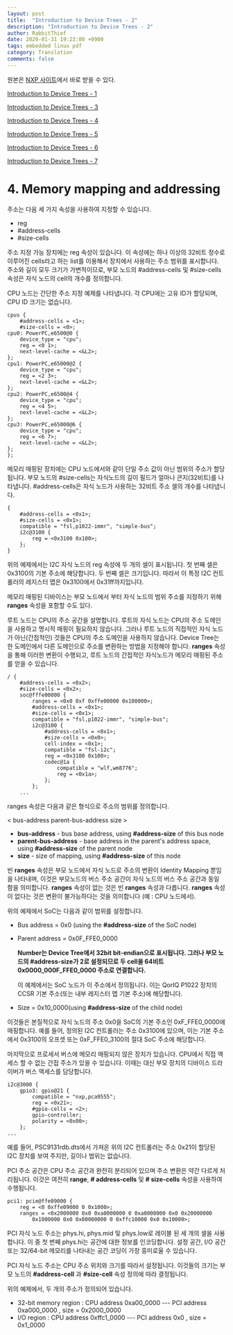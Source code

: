 ```yaml
---
layout: post
title:  "Introduction to Device Trees - 2"
description: "Introduction to Device Trees - 2"
author: RabbitThief
date: 2020-01-31 19:23:00 +0900
tags: embedded linux pdf 
category: Translation
comments: false
---
```



원본은 [NXP 사이트](https://www.nxp.com/docs/en/application-note/AN5125.pdf)에서 바로 받을 수 있다.


[Introduction to Device Trees - 1](https://rabbitthief37.github.io/2020/01/30/trans-el-introduction-to-device-trees-01.html)

[Introduction to Device Trees - 3](https://rabbitthief37.github.io/2020/02/03/trans-el-introduction-to-device-trees-03.html)

[Introduction to Device Trees - 4](https://rabbitthief37.github.io/2020/02/04/trans-el-introduction-to-device-trees-04.html)

[Introduction to Device Trees - 5](https://rabbitthief37.github.io/2020/02/06/trans-el-introduction-to-device-trees-05.html)

[Introduction to Device Trees - 6](https://rabbitthief37.github.io/2020/02/07/trans-el-introduction-to-device-trees-06.html)

[Introduction to Device Trees - 7](https://rabbitthief37.github.io/2020/02/13/trans-el-introduction-to-device-trees-07.html)




# 4. Memory mapping and addressing

주소는 다음 세 가지 속성을 사용하여 지정할 수 있습니다.

- reg
- #address-cells
- #size-cells

주소 지정 가능 장치에는 reg 속성이 있습니다.   이 속성에는 하나 이상의 32비트 정수로 이루어진 cells라고 하는 list를 이용해서 장치에서 사용하는 주소 범위를 표시합니다.  주소와 길이 모두 크기가 가변적이므로, 부모 노드의 #address-cells 및 #size-cells 속성은 자식 노드의 cell의 개수를 정의합니다.

CPU 노드는 간단한 주소 지정 예제를 나타냅니다.  각 CPU에는 고유 ID가 할당되며, CPU ID 크기는 없습니다.

```shell
cpus {
	#address-cells = <1>;
	#size-cells = <0>;	
cpu0: PowerPC,e6500@0 {
	device_type = "cpu";
	reg = <0 1>;
	next-level-cache = <&L2>;
};
cpu1: PowerPC,e65000@2 {
	device_type = "cpu";
	reg = <2 3>;
	next-level-cache = <&L2>;
};
cpu2: PowerPC,e6500@4 {
	device_type = "cpu";
	reg = <4 5>;
	next-level-cache = <&L2>;
};
cpu3: PowerPC,e65000@6 {
	device_type = "cpu";
	reg = <6 7>;
	next-level-cache = <&L2>;
};
};
```

메모리 매핑된 장치에는 CPU 노드에서와 같이 단일 주소 값이 아닌 범위의 주소가 할당됩니다. 부모 노드의 #size-cells는 자식노드의 길이 필드가 얼마나 큰지(32비트)를 나타냅니다.  #address-cells은 자식 노드가 사용하는 32비트 주소 셀의 개수를 나타냅니다.

```shell
{
	#address-cells = <0x1>;
	#size-cells = <0x1>;
	compatible = "fsl,p1022-immr", "simple-bus";
	i2c@3100 {
		reg = <0x3100 0x100>;
	};
}
```

위의 예제에서는 I2C 자식 노드의 reg 속성에 두 개의 셀이 표시됩니다. 첫 번째 셀은 0x3100의 기본 주소에 해당합니다.  두 번째 셀은 크기입니다. 따라서 이 특정 I2C 컨트롤러의 레지스터 맵은 0x3100에서 0x31ff까지입니다.

메모리 매핑된 디바이스는 부모 노드에서 부터 자식 노드의 범위 주소를 지정하기 위해 **ranges** 속성을 포함할 수도 있다.

루트 노드는 CPU의 주소 공간을 설명합니다. 루트의 자식 노드는 CPU의 주소 도메인을 사용하고 명시적 매핑이 필요하지 않습니다. 그러나 루트 노드의 직접적인 자식 노드가 아닌(간접적인) 것들은 CPU의 주소 도메인을 사용하지 않습니다.  Device Tree는 한 도메인에서 다른 도메인으로 주소를 변환하는 방법을 지정해야 합니다.  **ranges** 속성을 통해 이러한 변환이 수행되고, 루트 노드의 간접적인 자식노드가 메모리 매핑된 주소를 얻을 수 있습니다.

```shell
/ {
	#address-cells = <0x2>;
	#size-cells = <0x2>;
	soc@fffe00000 {
		ranges = <0x0 0xf 0xffe00000 0x100000>;
		#address-cells = <0x1>;
		#size-cells = <0x1>;
		compatible = "fsl,p1022-immr", "simple-bus";
		i2c@3100 {
			#address-cells = <0x1>;
			#size-cells = <0x0>;
			cell-index = <0x1>;
			compatible = "fsl-i2c";
			reg = <0x3100 0x100>;
			codec@1a {
				compatible = "wlf,wm8776";
				reg = <0x1a>;
			};
		};
	...
```

ranges 속성은 다음과 같은 형식으로 주소의 범위를 정의합니다. 

< bus-address parent-bus-address size >

- **bus-address** - bus base address, using **#address-size** of this bus node
- **parent-bus-address** - base address in the parent's address space, using **#address-size** of the parent node
- **size** - size of mapping, using **#address-size** of this node

빈 **ranges** 속성은 부모 노드에서 자식 노드로 주소의 변환이 Identity Mapping 뿐임을 나타내며, 이것은 부모노드의 버스 주소 공간이 자식 노드의  버스 주소 공간과 동일 함을 의미합니다.  **ranges** 속성이 없는 것은 빈 **ranges** 속성과 다릅니다.  **ranges** 속성이 없다는 것은 변환이 불가능하다는 것을 의미합니다 (예 : CPU 노드에서).

위의 예제에서 SoC는 다음과 같이 범위를 설정합니다.

- Bus address = 0x0 (using the **#address-size** of the SoC node)

- Parent address = 0x0F_FFE0_0000

  **Number는 Device Tree에서 32bit bit-endian으로 표시됩니다. 그러나 부모 노드의 #address-size가 2로 설정되므로 두 cell을 64비트 0x0000_000F_FFE0_0000 주소로 연결합니다.**

  이 예제에서는 SoC 노드가 이 주소에서 정의됩니다.  이는 QorIQ P1022 장치의 CCSR 기본 주소(또는 내부 레지스터 맵 기본 주소)에 해당합니다.

- Size = 0x10_0000(using **#address-size** of the child node)

이것들은 본질적으로 자식 노드의 주소 0x0을 SoC의 기본 주소인 0xF_FFE0_0000에 매핑합니다.  예를 들어, 정의된 I2C 컨트롤러는 주소 0x3100에 있으며, 이는 기본 주소에서 0x3100의 오프셋 또는 0xF_FFE0_3100의 절대 SoC 주소에 해당합니다.

마지막으로 프로세서 버스에 메모리 매핑되지 않은 장치가 있습니다.  CPU에서 직접 액세스 할 수 없는 간접 주소가 있을 수 있습니다.  이때는 대신 부모 장치의 디바이스 드라이버가 버스 액세스를 담당합니다.

```shell
i2c@3000 {
	gpio3: gpio@21 {
		compatible = "nxp,pca9555";
		reg = <0x21>;
		#gpio-cells = <2>;
		gpio-controller;
		polarity = <0x00>;
	};
...
```

예를 들어, PSC9131rdb.dts에서 가져온 위의 I2C 컨트롤러는 주소 0x21이 할당된 I2C 장치를 보여 주지만, 길이나 범위는 없습니다.

PCI 주소 공간은 CPU 주소 공간과 완전히 분리되어 있으며 주소 변환은 약간 다르게 처리됩니다.  이것은 여전히 **range**, **# address-cells** 및 **# size-cells** 속성을 사용하여 수행됩니다.

```shell
pci1: pcie@ffe09000 {
	reg = <0 0xffe09000 0 0x1000>;
	ranges = <0x2000000 0x0 0xa0000000 0 0xa0000000 0x0 0x20000000
		0x1000000 0x0 0x00000000 0 0xffc10000 0x0 0x10000>;
```

PCI 자식 노드 주소는 phys.hi, phys.mid 및 phys.low로 레이블 된 세 개의 셀을 사용합니다.  이 중 첫 번째 phys.hi는 공간에 대한 정보를 인코딩합니다.  설정 공간, I/O 공간 또는 32/64-bit 메모리를 나타내는 공간 코딩이 가장 흥미로울 수 있습니다.

PCI 자식 노드 주소는 CPU 주소 위치와 크기를 따라서 설정됩니다.  이것들의 크기는 부모 노드의 **#address-cell** 과 **#size-cell** 속성 정의에 따라 결정됩니다.

위의 예제에서, 두 개의 주소가 정의되어 있습니다.

- 32-bit memory region : CPU address  0xa00_0000 --- PCI address 0xa000_0000 , size = 0x2000_0000
- I/O region : CPU address 0xffc1_0000 --- PCI address 0x0 , size = 0x1_0000